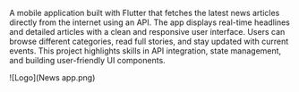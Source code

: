 A mobile application built with Flutter that fetches the latest news articles directly from the internet using an API. The app displays real-time headlines and detailed articles with a clean and responsive user interface. Users can browse different categories, read full stories, and stay updated with current events. This project highlights skills in API integration, state management, and building user-friendly UI components.

![Logo](News app.png)
